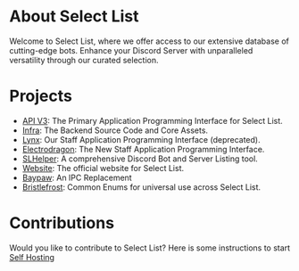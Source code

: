 # About Select List

Welcome to Select List, where we offer access to our extensive database of cutting-edge bots. Enhance your Discord Server with unparalleled versatility through our curated selection.

# Projects

- [API V3](https://github.com/selectlist/api-v3): The Primary Application Programming Interface for Select List.
- [Infra](https://github.com/selectlist/infra): The Backend Source Code and Core Assets.
- [Lynx](https://github.com/selectlist/lynx): Our Staff Application Programming Interface (deprecated).
- [Electrodragon](https://github.com/selectlist/electrodragon): The New Staff Application Programming Interface.
- [SLHelper](https://github.com/selectlist/slhelper): A comprehensive Discord Bot and Server Listing tool.
- [Website](https://github.com/selectlist/website): The official website for Select List.
- [Baypaw](https://github.com/selectlist/baypaw): An IPC Replacement
- [Bristlefrost](https://github.com/selectlist/bristlefrost): Common Enums for universal use across Select List.

# Contributions
Would you like to contribute to Select List? Here is some instructions to start [Self Hosting](https://github.com/selectlist/electrodragon/blob/main/api-docs/advanced/self-hosting.md)
